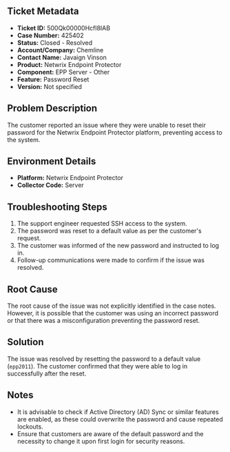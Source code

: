 ## Ticket Metadata
- **Ticket ID:** 500Qk00000Hcfl8IAB
- **Case Number:** 425402
- **Status:** Closed - Resolved
- **Account/Company:** Chemline
- **Contact Name:** Javaign Vinson
- **Product:** Netwrix Endpoint Protector
- **Component:** EPP Server - Other
- **Feature:** Password Reset
- **Version:** Not specified

## Problem Description
The customer reported an issue where they were unable to reset their password for the Netwrix Endpoint Protector platform, preventing access to the system.

## Environment Details
- **Platform:** Netwrix Endpoint Protector
- **Collector Code:** Server

## Troubleshooting Steps
1. The support engineer requested SSH access to the system.
2. The password was reset to a default value as per the customer's request.
3. The customer was informed of the new password and instructed to log in.
4. Follow-up communications were made to confirm if the issue was resolved.

## Root Cause
The root cause of the issue was not explicitly identified in the case notes. However, it is possible that the customer was using an incorrect password or that there was a misconfiguration preventing the password reset.

## Solution
The issue was resolved by resetting the password to a default value (`epp2011`). The customer confirmed that they were able to log in successfully after the reset.

## Notes
- It is advisable to check if Active Directory (AD) Sync or similar features are enabled, as these could overwrite the password and cause repeated lockouts.
- Ensure that customers are aware of the default password and the necessity to change it upon first login for security reasons.